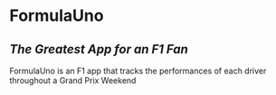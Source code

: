 # FormulaUno

## _The Greatest App for an F1 Fan_

FormulaUno is an F1 app that tracks the performances of each driver throughout a Grand Prix Weekend